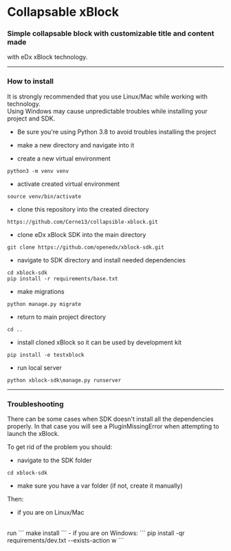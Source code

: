 # Collapsable xBlock
### Simple collapsable block with customizable title and content made
with eDx xBlock technology.

***
### How to install

It is strongly recommended that you use Linux/Mac while working with technology.\
Using Windows may cause unpredictable troubles while installing your project and SDK.

- Be sure you're using Python 3.8 to avoid troubles installing the project

- make a new directory and navigate into it


- create a new virtual environment
```
python3 -m venv venv
```

- activate created virtual environment
```
source venv/bin/activate
```

- clone this repository into the created directory
```
https://github.com/Cerne13/collapsible-xblock.git
```

- clone eDx xBlock SDK into the main directory
```
git clone https://github.com/openedx/xblock-sdk.git
```

- navigate to SDK directory and install needed dependencies
```
cd xblock-sdk
pip install -r requirements/base.txt
```

- make migrations
```
python manage.py migrate
```

- return to main project directory
```
cd ..
```

- install cloned xBlock so it can be used by development kit
```
pip install -e testxblock
```

- run local server
```
python xblock-sdk\manage.py runserver
```

***
### Troubleshooting

There can be some cases when SDK doesn't install all the dependencies properly.
In that case you will see a PluginMissingError when attempting to launch the xBlock.

To get rid of the problem you should:

- navigate to the SDK folder
```
cd xblock-sdk
```
- make sure you have a var folder (if not, create it manually)


Then:

- if you are on Linux/Mac
<br/>
run
```
make install
```
- if you are on Windows:
```
pip install -qr requirements/dev.txt --exists-action w
```
